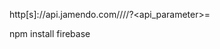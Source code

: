 http[s]://api.jamendo.com/<version>/<entity>/<subentity>/?<api_parameter>=<value>

npm install firebase
